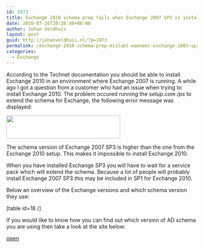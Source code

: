 ```yaml
---
id: 1973
title: Exchange 2010 schema prep fails when Exchange 2007 SP3 is installed
date: 2010-07-26T20:26:48+00:00
author: Johan Veldhuis
layout: post
guid: http://johanveldhuis.nl/?p=1973
permalink: /exchange-2010-schema-prep-mislukt-wanneer-exchange-2007-sp3-is-geinstalleerd/
categories:
  - Exchange
---
```

According to the Technet documentation you should be able to install Exchange 2010 in an environment where Exchange 2007 is running. A while ago I got a question from a customer who had an issue when trying to install Exchange 2010. The problem occured running the _setup.com /ps_ to extend the schema for Exchange, the following error message was displayed:

[<img title="Exchange 2010 schema upgrade" src="https://i2.wp.com/johanveldhuis.nl/wp-content/uploads/2010/07/ad-prep-300x61.png?resize=300%2C61" alt="" width="300" height="61" data-recalc-dims="1" />](https://i0.wp.com/johanveldhuis.nl/wp-content/uploads/2010/07/ad-prep.png)

The schema version of Exchange 2007 SP3 is higher than the one from the Exchange 2010 setup. This makes it impossible to install Exchange 2010.

When you have installed Exchange SP3 you will have to wait for a service pack which will extend the schema. Because a lot of people will probably install Exchange 2007 SP3 this may be included in SP1 for Exchange 2010.

Below an overview of the Exchange versions and which schema version they use:

[table id=18 /]

If you would like to know how you can find out which version of AD schema you are using then take a look at the site below:

<a href="http://support.microsoft.com/kb/556086" target="_blank">open</a>
